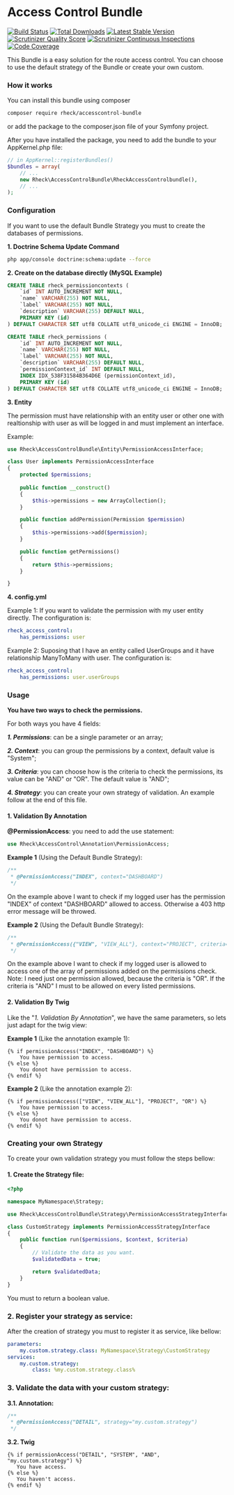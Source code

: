 # Access Control Bundle #

[![Build Status](https://travis-ci.org/rheck/accesscontrol-bundle.png)](https://travis-ci.org/rheck/accesscontrol-bundle)
[![Total Downloads](https://poser.pugx.org/rheck/accesscontrol-bundle/d/total.png)](https://packagist.org/packages/rheck/accesscontrol-bundle)
[![Latest Stable Version](https://poser.pugx.org/rheck/accesscontrol-bundle/v/stable.png)](https://packagist.org/packages/rheck/accesscontrol-bundle)
[![Scrutinizer Quality Score](https://scrutinizer-ci.com/g/rheck/accesscontrol-bundle/badges/quality-score.png?s=6f6e981fc4d35e7ff9108ee96d2f3238c018a696)](https://scrutinizer-ci.com/g/rheck/accesscontrol-bundle/)
[![Scrutinizer Continuous Inspections](https://scrutinizer-ci.com/g/rheck/accesscontrol-bundle/badges/general.png?s=26c468dbcc712407c4392e94bd354934ca03c446)](https://scrutinizer-ci.com/g/rheck/accesscontrol-bundle/)
[![Code Coverage](https://scrutinizer-ci.com/g/rheck/accesscontrol-bundle/badges/coverage.png?s=5c188758b043eac90153226c83ded89ce7843971)](https://scrutinizer-ci.com/g/rheck/accesscontrol-bundle/)

This Bundle is a easy solution for the route access control. You can choose to use the default strategy of the Bundle or create your own custom.

### How it works
You can install this bundle using composer
```bash
composer require rheck/accesscontrol-bundle
```
or add the package to the composer.json file of your Symfony project.

After you have installed the package, you need to add the bundle to your AppKernel.php file:
```php
// in AppKernel::registerBundles()
$bundles = array(
    // ...
    new Rheck\AccessControlBundle\RheckAccessControlbundle(),
    // ...
);
```

### Configuration
If you want to use the default Bundle Strategy you must to create the databases of permissions.

**1. Doctrine Schema Update Command**
```bash
php app/console doctrine:schema:update --force
```
**2. Create on the database directly (MySQL Example)**
```sql
CREATE TABLE rheck_permissioncontexts (
    `id` INT AUTO_INCREMENT NOT NULL,
    `name` VARCHAR(255) NOT NULL,
    `label` VARCHAR(255) NOT NULL,
    `description` VARCHAR(255) DEFAULT NULL,
    PRIMARY KEY (id)
) DEFAULT CHARACTER SET utf8 COLLATE utf8_unicode_ci ENGINE = InnoDB;

CREATE TABLE rheck_permissions (
    `id` INT AUTO_INCREMENT NOT NULL,
    `name` VARCHAR(255) NOT NULL,
    `label` VARCHAR(255) NOT NULL,
    `description` VARCHAR(255) DEFAULT NULL,
    `permissionContext_id` INT DEFAULT NULL,
    INDEX IDX_538F31584B364D6E (permissionContext_id),
    PRIMARY KEY (id)
) DEFAULT CHARACTER SET utf8 COLLATE utf8_unicode_ci ENGINE = InnoDB;
```

**3. Entity**

The permission must have relationship with an entity user or other one with realtionship with user as will be logged in and must implement an interface.

Example:
```php
use Rheck\AccessControlBundle\Entity\PermissionAccessInterface;

class User implements PermissionAccessInterface
{
    protected $permissions;
    
    public function __construct()
    {
        $this->permissions = new ArrayCollection();
    }

    public function addPermission(Permission $permission)
    {
        $this->permissions->add($permission);
    }

    public function getPermissions()
    {
        return $this->permissions;
    }

}
```

**4. config.yml**

Example 1: If you want to validate the permission with my user entity directly. The configuration is:
```yaml
rheck_access_control:
    has_permissions: user
```

Example 2: Suposing that I have an entity called UserGroups and it have relationship ManyToMany with user. The configuration is:
```yaml
rheck_access_control:
    has_permissions: user.userGroups
```

### Usage
**You have two ways to check the permissions.** 

For both ways you have 4 fields:
  

 ***1. Permissions***: can be a single parameter or an array;
 
 ***2. Context***: you can group the permissions by a context, default value is "System";
 
 ***3. Criteria***: you can choose how is the criteria to check the permissions, its value can be "AND" or "OR". The default value is "AND";
 
 ***4. Strategy***: you can create your own strategy of validation. An example follow at the end of this file.

#### 1. Validation By Annotation

**@PermissionAccess**: you need to add the use statement:
```php
use Rheck\AccessControl\Annotation\PermissionAccess;
```

**Example 1** (Using the Default Bundle Strategy):
```php
/**
 * @PermissionAccess("INDEX", context="DASHBOARD")
 */
```
On the example above I want to check if my logged user has the permission "INDEX" of context "DASHBOARD" allowed to access. Otherwise a 403 http error message will be throwed.

**Example 2** (Using the Default Bundle Strategy):
```php
/**
 * @PermissionAccess({"VIEW", "VIEW_ALL"}, context="PROJECT", criteria="OR")
 */
```
On the example above I want to check if my logged user is allowed to access one of the array of permissions added on the permissions check. Note: I need just one permission allowed, because the criteria is "OR". If the criteria is "AND" I must to be allowed on every listed permissions.

#### 2. Validation By Twig
Like the "*1. Validation By Annotation*", we have the same parameters, so lets just adapt for the twig view:

**Example 1** (Like the annotation example 1):
```twig
{% if permissionAccess("INDEX", "DASHBOARD") %}
    You have permission to access.
{% else %}
    You donot have permission to access.
{% endif %}
```

**Example 2** (Like the annotation example 2):
```twig
{% if permissionAccess(["VIEW", "VIEW_ALL"], "PROJECT", "OR") %}
    You have permission to access.
{% else %}
    You donot have permission to access.
{% endif %}
```

### Creating your own Strategy
To create your own validation strategy you must follow the steps bellow:
#### 1. Create the Strategy file:
```php
<?php

namespace MyNamespace\Strategy;

use Rheck\AccessControlBundle\Strategy\PermissionAccessStrategyInterface;

class CustomStrategy implements PermissionAccessStrategyInterface
{
    public function run($permissions, $context, $criteria)
    {
		// Validate the data as you want.
		$validatedData = true;

        return $validatedData;
    }
}
```
You must to return a boolean value.

### 2. Register your strategy as service:
After the creation of strategy you must to register it as service, like bellow:
```yaml
parameters:
    my.custom.strategy.class: MyNamespace\Strategy\CustomStrategy
services:
    my.custom.strategy:
        class: %my.custom.strategy.class%
```

### 3. Validate the data with your custom strategy:
**3.1. Annotation:**
```php
/**
 * @PermissionAccess("DETAIL", strategy="my.custom.strategy")
 */
```

**3.2. Twig**
```twig
{% if permissionAccess("DETAIL", "SYSTEM", "AND", "my.custom.strategy") %}
   You have access.
{% else %}
   You haven't access.
{% endif %}
```

